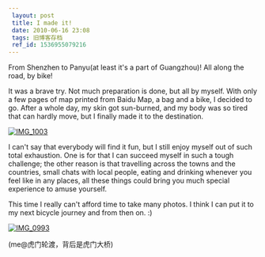 ```yaml
---
 layout: post
 title: I made it!
 date: 2010-06-16 23:08
 tags: 旧博客存档
 ref_id: 1536955079216
---
```

From Shenzhen to Panyu(at least it's a part of Guangzhou)! All along the road,
by bike!

It was a brave try. Not much preparation is done, but all by myself. With only
a few pages of map printed from Baidu Map, a bag and a bike, I decided to go.
After a whole day, my skin got sun-burned, and my body was so tired that can
hardly move, but I finally made it to the destination.

[![IMG_1003](http://imglf3.nosdn0.126.net/img/d3RhVFdGTXZTU3FWYjUvU0NEZTFhcGJyb1hkVFljbDExV2dzTXRzZUd2bjdiRnRTTFRCcVVnPT0.jpg)](http://imglf3.nosdn0.126.net/img/d3RhVFdGTXZTU3FWYjUvU0NEZTFhcGJyb1hkVFljbDExV2dzTXRzZUd2bjdiRnRTTFRCcVVnPT0.jpg)

I can't say that everybody will find it fun, but I still enjoy myself out of
such total exhaustion.  One is for that I can succeed myself in such a tough
challenge; the other reason is that travelling across the towns and the
countries, small chats with local people, eating and drinking whenever you
feel like in any places, all these things could bring you much special
experience to amuse yourself.

This time I really can't afford time to take many photos. I think I can put it
to my next bicycle journey and from then on. :)

[![IMG_0993](http://imglf5.nosdn0.126.net/img/d3RhVFdGTXZTU3FWYjUvU0NEZTFhajl1b2p1b2ZIcWNPZTRpbW05OEpOcnRzZ0JLaU12WTRnPT0.jpg)](http://imglf5.nosdn0.126.net/img/d3RhVFdGTXZTU3FWYjUvU0NEZTFhajl1b2p1b2ZIcWNPZTRpbW05OEpOcnRzZ0JLaU12WTRnPT0.jpg)

(me@虎门轮渡，背后是虎门大桥)

